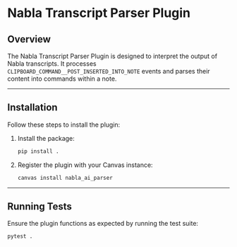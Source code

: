 # Nabla Transcript Parser Plugin

## Overview

The Nabla Transcript Parser Plugin is designed to interpret the output of Nabla transcripts. 
It processes `CLIPBOARD_COMMAND__POST_INSERTED_INTO_NOTE` events and parses their content into  commands within a note.

---

## Installation

Follow these steps to install the plugin:

1. Install the package:
   ```bash
   pip install .
   ```

2. Register the plugin with your Canvas instance:
   ```bash
   canvas install nabla_ai_parser
   ```

---

## Running Tests

Ensure the plugin functions as expected by running the test suite:

```bash
pytest .
```
